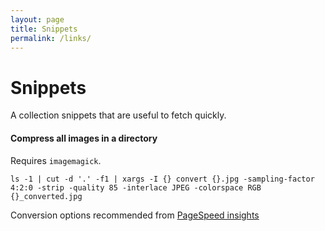 ```yaml
---
layout: page
title: Snippets
permalink: /links/
---
```


# Snippets

A collection snippets that are useful to fetch quickly.

#### Compress all images in a directory

Requires `imagemagick`.

    ls -1 | cut -d '.' -f1 | xargs -I {} convert {}.jpg -sampling-factor 4:2:0 -strip -quality 85 -interlace JPEG -colorspace RGB {}_converted.jpg

Conversion options recommended from [PageSpeed insights](https://developers.google.com/speed/docs/insights/OptimizeImages)
